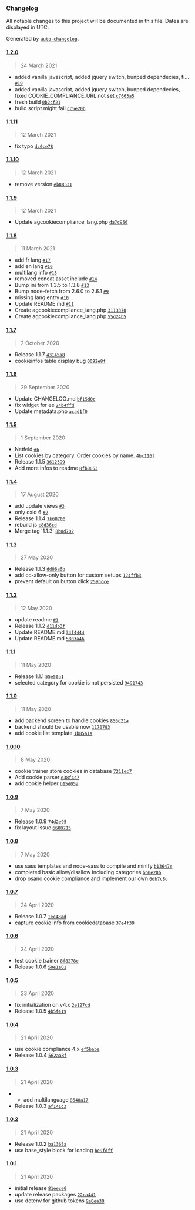 ### Changelog

All notable changes to this project will be documented in this file. Dates are displayed in UTC.

Generated by [`auto-changelog`](https://github.com/CookPete/auto-changelog).

#### [1.2.0](https://github.com/aggrosoft/oxid-cookie-compliance/compare/1.1.11...1.2.0)

> 24 March 2021

- added vanilla javascript, added jquery switch, bunped dependecies, fi… [`#19`](https://github.com/aggrosoft/oxid-cookie-compliance/pull/19)
- added vanilla javascript, added jquery switch, bunped dependecies, fixed COOKIE_COMPLIANCE_URL not set [`c7663a5`](https://github.com/aggrosoft/oxid-cookie-compliance/commit/c7663a550ac9cfb9feafdd42f27a33054d86314c)
- fresh build [`0b2cf21`](https://github.com/aggrosoft/oxid-cookie-compliance/commit/0b2cf21d8beab736bfaa0bc5c1021f9c59ea6ffb)
- build script might fail [`cc5e20b`](https://github.com/aggrosoft/oxid-cookie-compliance/commit/cc5e20bca9dbe5dc66a322f6de800110e4029525)

#### [1.1.11](https://github.com/aggrosoft/oxid-cookie-compliance/compare/1.1.10...1.1.11)

> 12 March 2021

- fix typo [`dc0ce78`](https://github.com/aggrosoft/oxid-cookie-compliance/commit/dc0ce780f2b63ca0d764f69eee4d44e6efa3c1c0)

#### [1.1.10](https://github.com/aggrosoft/oxid-cookie-compliance/compare/1.1.9...1.1.10)

> 12 March 2021

- remove version [`eb88531`](https://github.com/aggrosoft/oxid-cookie-compliance/commit/eb88531bf2aa4e97b28d31ce353e8865b38b0c6d)

#### [1.1.9](https://github.com/aggrosoft/oxid-cookie-compliance/compare/1.1.8...1.1.9)

> 12 March 2021

- Update agcookiecompliance_lang.php [`da7c956`](https://github.com/aggrosoft/oxid-cookie-compliance/commit/da7c95620900c9c05de58590d84acde0afd9009b)

#### [1.1.8](https://github.com/aggrosoft/oxid-cookie-compliance/compare/1.1.7...1.1.8)

> 11 March 2021

- add fr lang [`#17`](https://github.com/aggrosoft/oxid-cookie-compliance/pull/17)
- add en lang [`#16`](https://github.com/aggrosoft/oxid-cookie-compliance/pull/16)
- multilang info [`#15`](https://github.com/aggrosoft/oxid-cookie-compliance/pull/15)
- removed concat asset include [`#14`](https://github.com/aggrosoft/oxid-cookie-compliance/pull/14)
- Bump ini from 1.3.5 to 1.3.8 [`#13`](https://github.com/aggrosoft/oxid-cookie-compliance/pull/13)
- Bump node-fetch from 2.6.0 to 2.6.1 [`#9`](https://github.com/aggrosoft/oxid-cookie-compliance/pull/9)
- missing lang entry [`#10`](https://github.com/aggrosoft/oxid-cookie-compliance/pull/10)
- Update README.md [`#11`](https://github.com/aggrosoft/oxid-cookie-compliance/pull/11)
- Create agcookiecompliance_lang.php [`3113370`](https://github.com/aggrosoft/oxid-cookie-compliance/commit/3113370c9393be7717958b57f493335f217b7348)
- Create agcookiecompliance_lang.php [`55d24b5`](https://github.com/aggrosoft/oxid-cookie-compliance/commit/55d24b5c32d6ca0166c569ef03f473046f122fb6)

#### [1.1.7](https://github.com/aggrosoft/oxid-cookie-compliance/compare/1.1.6...1.1.7)

> 2 October 2020

- Release 1.1.7 [`43145a8`](https://github.com/aggrosoft/oxid-cookie-compliance/commit/43145a8c6c8afd91560c9aa38eee39f9f5d6e92e)
- cookieinfos table display bug [`0092e8f`](https://github.com/aggrosoft/oxid-cookie-compliance/commit/0092e8f21f76354d2e43e532ea1f1ce7afa070fc)

#### [1.1.6](https://github.com/aggrosoft/oxid-cookie-compliance/compare/1.1.5...1.1.6)

> 29 September 2020

- Update CHANGELOG.md [`bf15d0c`](https://github.com/aggrosoft/oxid-cookie-compliance/commit/bf15d0cb6aa15466e874ef2679612c9f8613bc6e)
- fix widget for ee [`24b4ffd`](https://github.com/aggrosoft/oxid-cookie-compliance/commit/24b4ffdd4a16c4035d922a1b9604796618952b84)
- Update metadata.php [`acad1f0`](https://github.com/aggrosoft/oxid-cookie-compliance/commit/acad1f037850eadef0ff391659cf873d33f59003)

#### [1.1.5](https://github.com/aggrosoft/oxid-cookie-compliance/compare/1.1.4...1.1.5)

> 1 September 2020

- Netfeld [`#6`](https://github.com/aggrosoft/oxid-cookie-compliance/pull/6)
- List cookies by category. Order cookies by name. [`4bc116f`](https://github.com/aggrosoft/oxid-cookie-compliance/commit/4bc116f734105551945d35988c6cd28ed9939448)
- Release 1.1.5 [`3612399`](https://github.com/aggrosoft/oxid-cookie-compliance/commit/361239991ccac3642eba7ca46ae3a1cb109ea37c)
- Add more infos to readme [`8fb0053`](https://github.com/aggrosoft/oxid-cookie-compliance/commit/8fb0053abd282d718c7ade69782120e60ff67c4c)

#### [1.1.4](https://github.com/aggrosoft/oxid-cookie-compliance/compare/1.1.3...1.1.4)

> 17 August 2020

- add update views [`#3`](https://github.com/aggrosoft/oxid-cookie-compliance/pull/3)
- only oxid 6 [`#2`](https://github.com/aggrosoft/oxid-cookie-compliance/pull/2)
- Release 1.1.4 [`7b60700`](https://github.com/aggrosoft/oxid-cookie-compliance/commit/7b6070045b8f54377022dd8797281048823f73e1)
- rebuild js [`c8d36cd`](https://github.com/aggrosoft/oxid-cookie-compliance/commit/c8d36cddc7b3144fb2f5c4de0ff7f7aa695751b1)
- Merge tag '1.1.3' [`8b8d702`](https://github.com/aggrosoft/oxid-cookie-compliance/commit/8b8d7021f160892c55291338b4aa0dbed1f2eddf)

#### [1.1.3](https://github.com/aggrosoft/oxid-cookie-compliance/compare/1.1.2...1.1.3)

> 27 May 2020

- Release 1.1.3 [`dd06a6b`](https://github.com/aggrosoft/oxid-cookie-compliance/commit/dd06a6b690c5aa79a36720e0f673f24f772b5299)
- add cc-allow-only button for custom setups [`124ffb3`](https://github.com/aggrosoft/oxid-cookie-compliance/commit/124ffb334873062fcb6807ce5a2a0f2fc808aad4)
- prevent default on button click [`259bcce`](https://github.com/aggrosoft/oxid-cookie-compliance/commit/259bcce3caa849ee096f742e07a213862c5d79e4)

#### [1.1.2](https://github.com/aggrosoft/oxid-cookie-compliance/compare/1.1.1...1.1.2)

> 12 May 2020

- update readme [`#1`](https://github.com/aggrosoft/oxid-cookie-compliance/pull/1)
- Release 1.1.2 [`d11db3f`](https://github.com/aggrosoft/oxid-cookie-compliance/commit/d11db3fde4de2d1c859c831b68ab159ffb89e75a)
- Update README.md [`34f4444`](https://github.com/aggrosoft/oxid-cookie-compliance/commit/34f4444d8bd8247ebcde6e9bcefbc3a000e5da97)
- Update README.md [`5803a46`](https://github.com/aggrosoft/oxid-cookie-compliance/commit/5803a46cfc9d1974b0a63acf1ac5ad4ebfdad9c4)

#### [1.1.1](https://github.com/aggrosoft/oxid-cookie-compliance/compare/1.1.0...1.1.1)

> 11 May 2020

- Release 1.1.1 [`55e50a1`](https://github.com/aggrosoft/oxid-cookie-compliance/commit/55e50a1b7648507f71d2d278b9fe6de15885776c)
- selected category for cookie is not persisted [`9491743`](https://github.com/aggrosoft/oxid-cookie-compliance/commit/9491743f037140cf48f7d74b8ee3bbde71cdb8a7)

#### [1.1.0](https://github.com/aggrosoft/oxid-cookie-compliance/compare/1.0.10...1.1.0)

> 11 May 2020

- add backend screen to handle cookies [`856d21a`](https://github.com/aggrosoft/oxid-cookie-compliance/commit/856d21a92fd629f85a53ff7961ae5d4c0ad3692b)
- backend should be usable now [`1170783`](https://github.com/aggrosoft/oxid-cookie-compliance/commit/1170783f4c441ab4a63848f116fd3d5744fbcedf)
- add cookie list template [`1b85a1a`](https://github.com/aggrosoft/oxid-cookie-compliance/commit/1b85a1a6c5a643b993e5e87355f89fa9952663f6)

#### [1.0.10](https://github.com/aggrosoft/oxid-cookie-compliance/compare/1.0.9...1.0.10)

> 8 May 2020

- cookie trainer store cookies in database [`7211ec7`](https://github.com/aggrosoft/oxid-cookie-compliance/commit/7211ec74a94a44839ad41e81a0a3600347c4a846)
- Add cookie parser [`e38f4c7`](https://github.com/aggrosoft/oxid-cookie-compliance/commit/e38f4c7f5011789b9159fb53c29d9a0074350a9d)
- add cookie helper [`b15d05a`](https://github.com/aggrosoft/oxid-cookie-compliance/commit/b15d05a17a36554790619eb53e7716561c198f50)

#### [1.0.9](https://github.com/aggrosoft/oxid-cookie-compliance/compare/1.0.8...1.0.9)

> 7 May 2020

- Release 1.0.9 [`74d2e95`](https://github.com/aggrosoft/oxid-cookie-compliance/commit/74d2e955151aec71a58a56281903a01c1681ec15)
- fix layout issue [`6600715`](https://github.com/aggrosoft/oxid-cookie-compliance/commit/6600715aee27d2dd29e7604462b42a2f111fadba)

#### [1.0.8](https://github.com/aggrosoft/oxid-cookie-compliance/compare/1.0.7...1.0.8)

> 7 May 2020

- use sass templates and node-sass to compile and minify [`b13647e`](https://github.com/aggrosoft/oxid-cookie-compliance/commit/b13647e4ca801e406d74c063b96a90a6e4f4c40f)
- completed basic allow/disallow including categories [`bb0e20b`](https://github.com/aggrosoft/oxid-cookie-compliance/commit/bb0e20b431d6bd599a5ee33b0d82f9c94e4638ba)
- drop osano cookie compliance and implement our own [`6db7c8d`](https://github.com/aggrosoft/oxid-cookie-compliance/commit/6db7c8dab1e16f7e2e72cec934db3a890c53b594)

#### [1.0.7](https://github.com/aggrosoft/oxid-cookie-compliance/compare/1.0.6...1.0.7)

> 24 April 2020

- Release 1.0.7 [`1ec48ad`](https://github.com/aggrosoft/oxid-cookie-compliance/commit/1ec48ad44f60422eb19204e9be45f7fa460d97bc)
- capture cookie info from cookiedatabase [`37e4f39`](https://github.com/aggrosoft/oxid-cookie-compliance/commit/37e4f3902db1c59045273fa455c5f4262f9febbd)

#### [1.0.6](https://github.com/aggrosoft/oxid-cookie-compliance/compare/1.0.5...1.0.6)

> 24 April 2020

- test cookie trainer [`8f8278c`](https://github.com/aggrosoft/oxid-cookie-compliance/commit/8f8278c3f103b037e8e85e3777de39090ea6cdf7)
- Release 1.0.6 [`50e1a01`](https://github.com/aggrosoft/oxid-cookie-compliance/commit/50e1a018d9a4fd5d452a4661ee2ff036b4f0760a)

#### [1.0.5](https://github.com/aggrosoft/oxid-cookie-compliance/compare/1.0.4...1.0.5)

> 23 April 2020

- fix initialization on v4.x [`2e127cd`](https://github.com/aggrosoft/oxid-cookie-compliance/commit/2e127cdeba9aee1a102b1b9512e12df0a43d40d8)
- Release 1.0.5 [`4b5f419`](https://github.com/aggrosoft/oxid-cookie-compliance/commit/4b5f419ebaa9fdded9cef7f64a24587c82c9f5f0)

#### [1.0.4](https://github.com/aggrosoft/oxid-cookie-compliance/compare/1.0.3...1.0.4)

> 21 April 2020

- use cookie compliance 4.x [`ef5babe`](https://github.com/aggrosoft/oxid-cookie-compliance/commit/ef5babe1d7b8b4b7ab0f2341a8c01b62f74ba37d)
- Release 1.0.4 [`562aa8f`](https://github.com/aggrosoft/oxid-cookie-compliance/commit/562aa8fd43a821227cb511202e2d280fcd1054cb)

#### [1.0.3](https://github.com/aggrosoft/oxid-cookie-compliance/compare/1.0.2...1.0.3)

> 21 April 2020

- * add multilanguage [`8640a17`](https://github.com/aggrosoft/oxid-cookie-compliance/commit/8640a17fc4e9085f576f30bd4d23974633bf5a78)
- Release 1.0.3 [`af141c3`](https://github.com/aggrosoft/oxid-cookie-compliance/commit/af141c3365aae73ba04d21f96e46c611f4f1f581)

#### [1.0.2](https://github.com/aggrosoft/oxid-cookie-compliance/compare/1.0.1...1.0.2)

> 21 April 2020

- Release 1.0.2 [`ba1365a`](https://github.com/aggrosoft/oxid-cookie-compliance/commit/ba1365a05928cf067167e37a51440ab4242a6fc7)
- use base_style block for loading [`be9fdff`](https://github.com/aggrosoft/oxid-cookie-compliance/commit/be9fdffa8deddc5b6da41981d392a6f67e7f848c)

#### 1.0.1

> 21 April 2020

- initial release [`81eece0`](https://github.com/aggrosoft/oxid-cookie-compliance/commit/81eece086d2cd0b745d67f8d459a332613608a60)
- update release packages [`22ca441`](https://github.com/aggrosoft/oxid-cookie-compliance/commit/22ca441945c4d1a5dc7ac06840be27ec4cef70f5)
- use dotenv for github tokens [`9e0ea30`](https://github.com/aggrosoft/oxid-cookie-compliance/commit/9e0ea305b10d282e3a4a5b1ea37f8102048a50b5)
